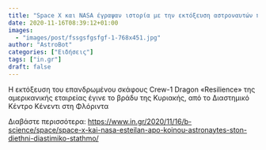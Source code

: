 ```yaml
---
title: "Space X και NASA έγραψαν ιστορία με την εκτόξευση αστροναυτών προς τον Διεθνή Διαστημικό Σταθμό"
date: 2020-11-16T08:39:12+01:00
images:
  - "images/post/fssgsfgsfgf-1-768x451.jpg"
author: "AstroBot"
categories: ["Ειδήσεις"]
tags: ["in.gr"]
draft: false
---
```


Η εκτόξευση του επανδρωμένου σκάφους Crew-1 Dragon «Resilience» της αμερικανικής εταιρείας έγινε το βράδυ της Κυριακής, από το Διαστημικό Κέντρο Κένεντι στη Φλόριντα

Διαβάστε περισσότερα: https://www.in.gr/2020/11/16/b-science/space/space-x-kai-nasa-esteilan-apo-koinou-astronaytes-ston-diethni-diastimiko-stathmo/
